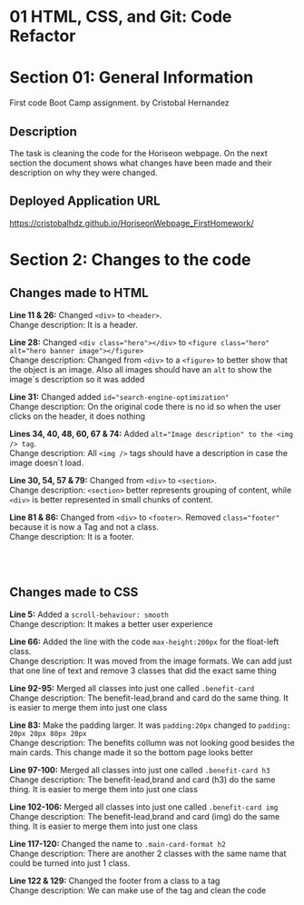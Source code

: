 # 01 HTML, CSS, and Git: Code Refactor

# Section 01: General Information

First code Boot Camp assignment.
 by Cristobal Hernandez

## Description
The task is cleaning the code for the Horiseon webpage. On the next section the document shows what changes have been made and their description on why they were changed.

## Deployed Application URL
https://cristobalhdz.github.io/HoriseonWebpage_FirstHomework/

# Section 2: Changes to the code
## Changes made to HTML

<b>Line 11 & 26:</b> Changed `<div>` to `<header>`.
</br>
Change description: It is a header.

<b>Line 28:</b> Changed `<div class="hero"></div>` to `<figure class="hero" alt="hero banner image"></figure>`
<br/>
Change description: Changed from `<div>` to a `<figure>` to better show that the object is an image. Also all images should have an `alt` to show the image´s description so it was added

<b>Line 31:</b> Changed added `id="search-engine-optimization"`
<br/>
Change description: On the original code there is no id so when the user clicks on the header, it does nothing

<b>Lines 34, 40, 48, 60, 67 & 74:</b> Added `alt="Image description" to the <img /> tag`.
<br/>
Change description: All `<img />` tags should have a description in case the image doesn´t load.

<b>Line 30, 54, 57 & 79:</b> Changed from `<div>` to `<section>`.
<br/>
Change description: `<section>` better represents grouping of content,  while `<div>` is better represented in small chunks of content.

<b>Line 81 & 86:</b> Changed from `<div>` to `<footer>`. Removed `class="footer"` because it is now a Tag and not a class.
<br/>
Change description: It is a footer.

<br/>
<br/>

## Changes made to CSS

<b>Line 5:</b> Added a `scroll-behaviour: smooth`
<br/>
Change description: It makes a better user experience

<b>Line 66:</b> Added the line with the code `max-height:200px` for the float-left class.
</br>
Change description: It was moved from the image formats. We can add just that one line of text and remove 3 classes that did the exact same thing

<b>Line 92-95:</b> Merged all classes into just one called `.benefit-card`
<br/>
Change description: The benefit-lead,brand and card do the same thing. It is easier to merge them into just one class

<b>Line 83:</b> Make the padding larger. It was `padding:20px` changed to `padding: 20px 20px 80px 20px`
<br/>
Change description: The benefits collumn was not looking good besides the main cards. This change made it so the bottom page looks better

<b>Line 97-100:</b> Merged all classes into just one called `.benefit-card h3`
<br/>
Change description: The benefit-lead,brand and card (h3) do the same thing. It is easier to merge them into just one class

<b>Line 102-106:</b> Merged all classes into just one called `.benefit-card img`
<br/>
Change description: The benefit-lead,brand and card (img) do the same thing. It is easier to merge them into just one class

<b>Line 117-120:</b> Changed the name to `.main-card-format h2`
<br/>
Change description: There are another 2 classes with the same name that could be turned into just 1 class.

<b>Line 122 & 129:</b> Changed the footer from a class to a tag
<br/>
Change description: We can make use of the tag and clean the code